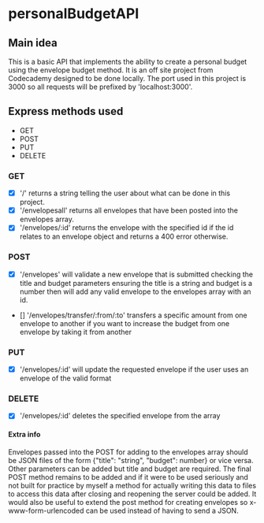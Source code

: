 # personalBudgetAPI
## Main idea
This is a basic API that implements the ability to create a personal budget using the envelope budget method. It is an off site project from Codecademy designed
to be done locally. The port used in this project is 3000 so all requests will be prefixed by 'localhost:3000'.
## Express methods used
- GET
- POST
- PUT
- DELETE

### GET
- [x] '/' returns a string telling the user about what can be done in this project.
- [x] '/envelopesall' returns all envelopes that have been posted into the envelopes array.
- [x] '/envelopes/:id' returns the envelope with the specified id if the id relates to an envelope object and returns a 400 error otherwise.

### POST
- [x] '/envelopes' will validate a new envelope that is submitted checking the title and budget parameters ensuring the title is a string and budget is a number
then will add any valid envelope to the envelopes array with an id.
- [] '/envelopes/transfer/:from/:to' transfers a specific amount from one envelope to another if you want to increase the budget from one envelope by taking it from another 

### PUT
- [x] '/envelopes/:id' will update the requested envelope if the user uses an envelope of the valid format 

### DELETE
- [x] '/envelopes/:id' deletes the specified envelope from the array

#### Extra info
Envelopes passed into the POST for adding to the envelopes array should be JSON files of the form {"title": "string", "budget": number} or vice versa. 
Other parameters can be added but title and budget are required. The final POST method remains to be added and if it were to be used seriously and not 
built for practice by myself a method for actually writing this data to files to access this data after closing and reopening the server could be added. 
It would also be useful to extend the post method for creating envelopes so x-www-form-urlencoded can be used instead of having to send a JSON.
